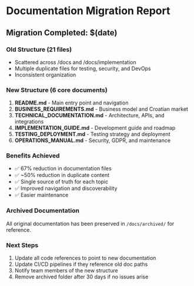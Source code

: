 # Documentation Migration Report

## Migration Completed: $(date)

### Old Structure (21 files)
- Scattered across /docs and /docs/implementation
- Multiple duplicate files for testing, security, and DevOps
- Inconsistent organization

### New Structure (6 core documents)
1. **README.md** - Main entry point and navigation
2. **BUSINESS_REQUIREMENTS.md** - Business model and Croatian market
3. **TECHNICAL_DOCUMENTATION.md** - Architecture, APIs, and integrations
4. **IMPLEMENTATION_GUIDE.md** - Development guide and roadmap
5. **TESTING_DEPLOYMENT.md** - Testing strategy and deployment
6. **OPERATIONS_MANUAL.md** - Security, GDPR, and maintenance

### Benefits Achieved
- ✅ 67% reduction in documentation files
- ✅ ~50% reduction in duplicate content
- ✅ Single source of truth for each topic
- ✅ Improved navigation and discoverability
- ✅ Easier maintenance

### Archived Documentation
All original documentation has been preserved in `/docs/archived/` for reference.

### Next Steps
1. Update all code references to point to new documentation
2. Update CI/CD pipelines if they reference old doc paths
3. Notify team members of the new structure
4. Remove archived folder after 30 days if no issues arise

